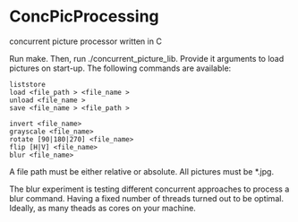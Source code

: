 # ConcPicProcessing
concurrent picture processor written in C

Run make.
Then, run ./concurrent_picture_lib.
Provide it arguments to load pictures on start-up.
The following commands are available:

    liststore
    load <file_path > <file_name >
    unload <file_name >
    save <file_name > <file_path >

    invert <file_name>
    grayscale <file_name>
    rotate [90|180|270] <file_name>
    flip [H|V] <file_name>
    blur <file_name>
    
A file path must be either relative or absolute. 
All pictures must be *.jpg. 

The blur experiment is testing different concurrent approaches to process a blur command.
Having a fixed number of threads turned out to be optimal. Ideally, as many theads as cores on your machine.
